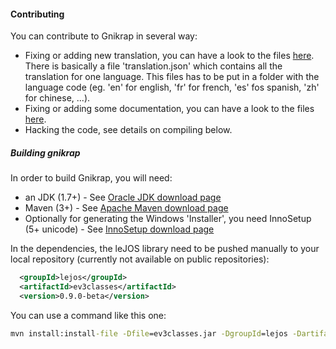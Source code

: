 #### Contributing

You can contribute to Gnikrap in several way:
* Fixing or adding new translation, you can have a look to the files [here](gnikrap-core/src/main/WEB-CONTENT/locales).   
  There is basically a file 'translation.json' which contains all the translation for one language. This files has to be put 
  in a folder with the language code (eg. 'en' for english, 'fr' for french, 'es' fos spanish, 'zh' for chinese, ...).
* Fixing or adding some documentation, you can have a look to the files [here](gnikrap-doc/src/main/asciidoc).
* Hacking the code, see details on compiling below.

##### Building gnikrap

In order to build Gnikrap, you will need: 
* an JDK (1.7+) - See [Oracle JDK download page](http://www.oracle.com/technetwork/java/javase/downloads/index.html)
* Maven (3+) - See [Apache Maven download page](http://maven.apache.org/download.cgi)
* Optionally for generating the Windows 'Installer', you need InnoSetup (5+ unicode) - See [InnoSetup download page](http://www.jrsoftware.org/isdl.php) 


In the dependencies, the leJOS library need to be pushed manually to your local repository (currently not available on public repositories): 

```XML
  <groupId>lejos</groupId>
  <artifactId>ev3classes</artifactId>
  <version>0.9.0-beta</version>
```

You can use a command like this one:
```cmd
mvn install:install-file -Dfile=ev3classes.jar -DgroupId=lejos -DartifactId=ev3classes -Dversion=0.9.0-beta -Dpackaging=jar -Dsources=ev3classes-src.zip
```
